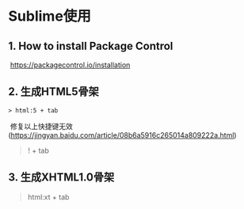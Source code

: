 # Sublime使用

## 1. How to install Package Control

​	https://packagecontrol.io/installation

## 2. 生成HTML5骨架

	> html:5 + tab

​	修复以上快捷键无效(https://jingyan.baidu.com/article/08b6a5916c265014a809222a.html)

> ! + tab

## 3. 生成XHTML1.0骨架

> html:xt + tab



